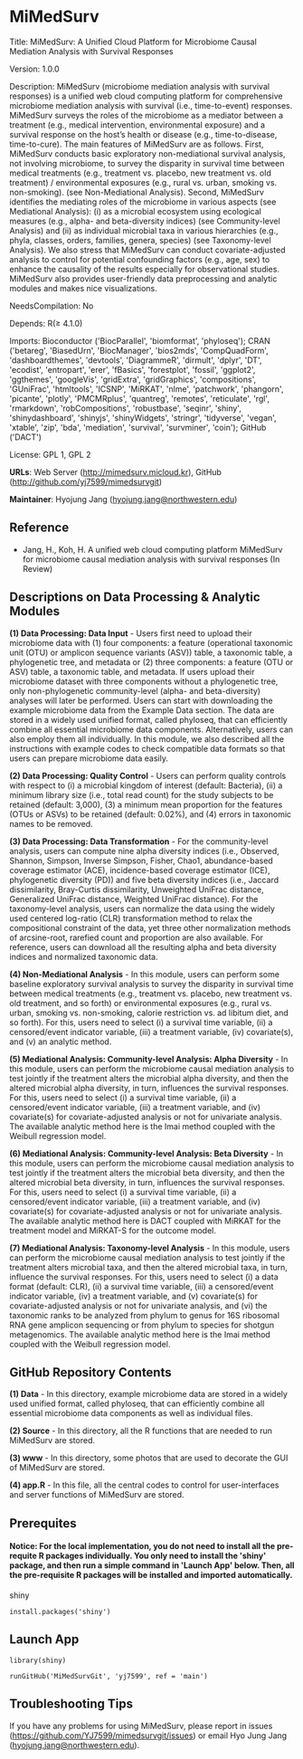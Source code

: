 # MiMedSurv

Title: MiMedSurv: A Unified Cloud Platform for Microbiome Causal Mediation Analysis with Survival Responses

Version: 1.0.0

Description: MiMedSurv (microbiome mediation analysis with survival responses) is a unified web cloud computing platform for comprehensive microbiome mediation analysis with survival (i.e., time-to-event) responses. MiMedSurv surveys the roles of the microbiome as a mediator between a treatment (e.g., medical intervention, environmental exposure) and a survival response on the host’s health or disease (e.g., time-to-disease, time-to-cure). The main features of MiMedSurv are as follows. First, MiMedSurv conducts basic exploratory non-mediational survival analysis, not involving microbiome, to survey the disparity in survival time between medical treatments (e.g., treatment vs. placebo, new treatment vs. old treatment) / environmental exposures (e.g., rural vs. urban, smoking vs. non-smoking). (see Non-Mediational Analysis). Second, MiMedSurv identifies the mediating roles of the microbiome in various aspects (see Mediational Analysis): (i) as a microbial ecosystem using ecological measures (e.g., alpha- and beta-diversity indices) (see Community-level Analysis) and (ii) as individual microbial taxa in various hierarchies (e.g., phyla, classes, orders, families, genera, species) (see Taxonomy-level Analysis). We also stress that MiMedSurv can conduct covariate-adjusted analysis to control for potential confounding factors (e.g., age, sex) to enhance the causality of the results especially for observational studies. MiMedSurv also provides user-friendly data preprocessing and analytic modules and makes nice visualizations.

NeedsCompilation: No

Depends: R(≥ 4.1.0)

Imports: Bioconductor ('BiocParallel', 'biomformat', 'phyloseq'); CRAN ('betareg', 'BiasedUrn', 'BiocManager', 'bios2mds', 'CompQuadForm', 'dashboardthemes', 'devtools', 'DiagrammeR', 'dirmult', 'dplyr', 'DT', 'ecodist', 'entropart', 'erer', 'fBasics', 'forestplot', 'fossil', 'ggplot2', 'ggthemes', 'googleVis', 'gridExtra', 'gridGraphics', 'compositions', 'GUniFrac', 'htmltools', 'ICSNP', 'MiRKAT', 'nlme', 'patchwork', 'phangorn', 'picante', 'plotly', 'PMCMRplus', 'quantreg', 'remotes', 'reticulate', 'rgl', 'rmarkdown', 'robCompositions', 'robustbase', 'seqinr', 'shiny', 'shinydashboard', 'shinyjs', 'shinyWidgets', 'stringr', 'tidyverse', 'vegan', 'xtable', 'zip', 'bda', 'mediation', 'survival', 'survminer', 'coin'); GitHub ('DACT')

License: GPL 1, GPL 2 

**URLs**: Web Server (http://mimedsurv.micloud.kr), GitHub (http://github.com/yj7599/mimedsurvgit) 

**Maintainer**: Hyojung Jang (hyojung.jang@northwestern.edu)

## Reference

* Jang, H., Koh, H. A unified web cloud computing platform MiMedSurv for microbiome causal mediation analysis with survival responses (In Review)

## Descriptions on Data Processing & Analytic Modules

**(1) Data Processing: Data Input** - Users first need to upload their microbiome data with (1) four components: a feature (operational taxonomic unit (OTU) or amplicon sequence variants (ASV)) table, a taxonomic table, a phylogenetic tree, and metadata or (2) three components: a feature (OTU or ASV) table, a taxonomic table, and metadata. If users upload their microbiome dataset with three components without a phylogenetic tree, only non-phylogenetic community-level (alpha- and beta-diversity) analyses will later be performed. Users can start with downloading the example microbiome data from the Example Data section. The data are stored in a widely used unified format, called phyloseq, that can efficiently combine all essential microbiome data components. Alternatively, users can also employ them all individually. In this module, we also described all the instructions with example codes to check compatible data formats so that users can prepare microbiome data easily. 

**(2) Data Processing: Quality Control** - Users can perform quality controls with respect to (i) a microbial kingdom of interest (default: Bacteria), (ii) a minimum library size (i.e., total read count) for the study subjects to be retained (default: 3,000), (3) a minimum mean proportion for the features (OTUs or ASVs) to be retained (default: 0.02%), and (4) errors in taxonomic names to be removed. 

**(3) Data Processing: Data Transformation** - For the community-level analysis, users can compute nine alpha diversity indices (i.e., Observed, Shannon, Simpson, Inverse Simpson, Fisher, Chao1, abundance-based coverage estimator (ACE), incidence-based coverage estimator (ICE), phylogenetic diversity (PD)) and five beta diversity indices (i.e., Jaccard dissimilarity, Bray-Curtis dissimilarity, Unweighted UniFrac distance, Generalized UniFrac distance, Weighted UniFrac distance). For the taxonomy-level analysis, users can normalize the data using the widely used centered log-ratio (CLR) transformation method to relax the compositional constraint of the data, yet three other normalization methods of arcsine-root, rarefied count and proportion are also available. For reference, users can download all the resulting alpha and beta diversity indices and normalized taxonomic data.

**(4) Non-Mediational Analysis** - In this module, users can perform some baseline exploratory survival analysis to survey the disparity in survival time between medical treatments (e.g., treatment vs. placebo, new treatment vs. old treatment, and so forth) or environmental exposures (e.g., rural vs. urban, smoking vs. non-smoking, calorie restriction vs. ad libitum diet, and so forth). For this, users need to select (i) a survival time variable, (ii) a censored/event indicator variable, (iii) a treatment variable, (iv) covariate(s), and (v) an analytic method.

**(5) Mediational Analysis: Community-level Analysis: Alpha Diversity** - In this module, users can perform the microbiome causal mediation analysis to test jointly if the treatment alters the microbial alpha diversity, and then the altered microbial alpha diversity, in turn, influences the survival responses. For this, users need to select (i) a survival time variable, (ii) a censored/event indicator variable, (iii) a treatment variable, and (iv) covariate(s) for covariate-adjusted analysis or not for univariate analysis. The available analytic method here is the Imai method coupled with the Weibull regression model.

**(6) Mediational Analysis: Community-level Analysis: Beta Diversity** - In this module, users can perform the microbiome causal mediation analysis to test jointly if the treatment alters the microbial beta diversity, and then the altered microbial beta diversity, in turn, influences the survival responses. For this, users need to select (i) a survival time variable, (ii) a censored/event indicator variable, (iii) a treatment variable, and (iv) covariate(s) for covariate-adjusted analysis or not for univariate analysis. The available analytic method here is DACT coupled with MiRKAT for the treatment model and MiRKAT-S for the outcome model.

**(7) Mediational Analysis: Taxonomy-level Analysis** - In this module, users can perform the microbiome causal mediation analysis to test jointly if the treatment alters microbial taxa, and then the altered microbial taxa, in turn, influence the survival responses. For this, users need to select (i) a data format (default: CLR), (ii) a survival time variable, (iii) a censored/event indicator variable, (iv) a treatment variable, and (v) covariate(s) for covariate-adjusted analysis or not for univariate analysis, and (vi) the taxonomic ranks to be analyzed from phylum to genus for 16S ribosomal RNA gene amplicon sequencing or from phylum to species for shotgun metagenomics. The available analytic method here is the Imai method coupled with the Weibull regression model.

## GitHub Repository Contents

**(1) Data** - In this directory, example microbiome data are stored in a widely used unified format, called phyloseq, that can efficiently combine all essential microbiome data components as well as individual files.

**(2) Source** - In this directory, all the R functions that are needed to run MiMedSurv are stored.

**(3) www** - In this directory, some photos that are used to decorate the GUI of MiMedSurv are stored.

**(4) app.R** - In this file, all the central codes to control for user-interfaces and server functions of MiMedSurv are stored.

## Prerequites

#### Notice: For the local implementation, you do not need to install all the pre-requite R packages individually. You only need to install the 'shiny' package, and then run a simple command in 'Launch App' below. Then, all the pre-requisite R packages will be installed and imported automatically. 

shiny
```
install.packages('shiny')
```

## Launch App

```
library(shiny)

runGitHub('MiMedSurvGit', 'yj7599', ref = 'main')
```

## Troubleshooting Tips

If you have any problems for using MiMedSurv, please report in issues (https://github.com/YJ7599/mimedsurvgit/issues) or email Hyo Jung Jang (hyojung.jang@northwestern.edu).




